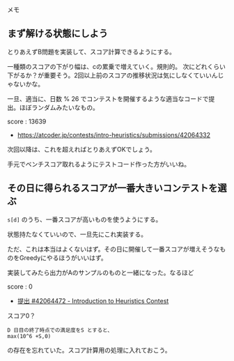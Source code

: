 
メモ


## まず解ける状態にしよう

とりあえずB問題を実装して、スコア計算できるようにする。


一種類のスコアの下がり幅は、cの累乗で増えていく。規則的。
次にどれくらい下がるか？が重要そう。2回以上前のスコアの推移状況は気にしなくていいんじゃないかな。

一旦、適当に、日数 % 26 でコンテストを開催するような適当なコードで提出。ほぼランダムみたいなもの。

score : 13639
- https://atcoder.jp/contests/intro-heuristics/submissions/42064332

次回以降は、これを超えればとりあえずOKでしょう。

手元でベンチスコア取れるようにテストコード作った方がいいね。


## その日に得られるスコアが一番大きいコンテストを選ぶ

`s[d]` のうち、一番スコアが高いものを使うようにする。

状態持たなくていいので、一旦先にこれ実装する。

ただ、これは本当はよくないはず。その日に開催して一番スコアが増えそうなものをGreedyにやるほうがいいはず。


実装してみたら出力がAのサンプルのものと一緒になった。なるほど


score : 0
- [提出 #42064472 - Introduction to Heuristics Contest](https://atcoder.jp/contests/intro-heuristics/submissions/42064472)

スコア0？

```
D 日目の終了時点での満足度をS とすると、
max(10^6 +S,0)
```

の存在を忘れていた。スコア計算用の処理に入れておこう。
